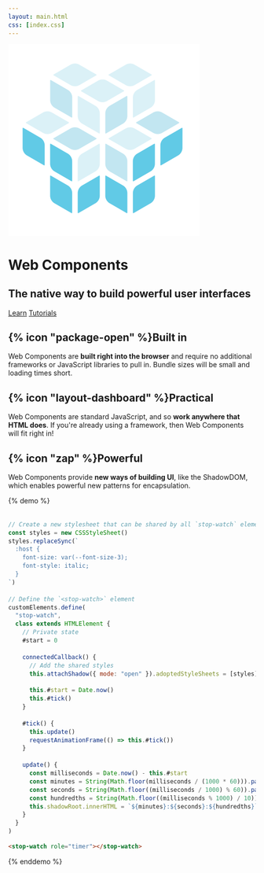 ```yaml
---
layout: main.html
css: [index.css]
---
```


<hero-header>
  <img slot="logo" src="/images/logo.svg" />
  <h1 slot="title">Web Components</h1>
  <h2 slot="subtitle">The native way to build powerful user interfaces</h2>
  <a slot="cta" href="/learn">Learn</a>
  <a slot="cta" href="/tutorials">Tutorials</a>
</hero-header>
<advantage-item>
  <h2>{% icon "package-open" %}Built in</h2>
  <p>
    Web Components are <strong>built right into the browser</strong> and require no additional frameworks or JavaScript libraries to pull
    in. Bundle sizes will be small and loading times short.
  </p>
</advantage-item>
<advantage-item>
  <h2>{% icon "layout-dashboard" %}Practical</h2>
  <p>
    Web Components are standard JavaScript, and so <strong>work anywhere that HTML does</strong>. If you're already using a framework,
    then Web Components will fit right in!
  </p>
</advantage-item>
<advantage-item>
  <h2>{% icon "zap" %}Powerful</h2>
  <p>
    Web Components provide <strong>new ways of building UI</strong>, like the ShadowDOM, which enables powerful new patterns for
    encapsulation.
  </p>
</advantage-item>

<section>

{% demo %}

```js

// Create a new stylesheet that can be shared by all `stop-watch` elements
const styles = new CSSStyleSheet()
styles.replaceSync(`
  :host {
    font-size: var(--font-size-3);
    font-style: italic;
  }
`)

// Define the `<stop-watch>` element
customElements.define(
  "stop-watch",
  class extends HTMLElement {
    // Private state
    #start = 0

    connectedCallback() {
      // Add the shared styles
      this.attachShadow({ mode: "open" }).adoptedStyleSheets = [styles]

      this.#start = Date.now()
      this.#tick()
    }

    #tick() {
      this.update()
      requestAnimationFrame(() => this.#tick())
    }

    update() {
      const milliseconds = Date.now() - this.#start
      const minutes = String(Math.floor(milliseconds / (1000 * 60))).padStart(2, "0")
      const seconds = String(Math.floor((milliseconds / 1000) % 60)).padStart(2, "0")
      const hundredths = String(Math.floor((milliseconds % 1000) / 10)).padStart(2, "0")
      this.shadowRoot.innerHTML = `${minutes}:${seconds}:${hundredths}`
    }
  }
)
```

```html
<stop-watch role="timer"></stop-watch>
```

{% enddemo %}

</section>
